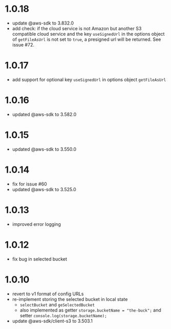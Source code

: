 # 1.0.18

- update @aws-sdk to 3.832.0
- add check: if the cloud service is not Amazon but another S3 compatible cloud service and the key `useSignedUrl` in the options object of `getFileAsUrl` is not set to `true`, a presigned url will be returned. See issue #72. 

# 1.0.17

- add support for optional key `useSignedUrl` in options object `getFileAsUrl`

# 1.0.16

- updated @aws-sdk to 3.582.0

# 1.0.15

- updated @aws-sdk to 3.550.0

# 1.0.14

- fix for issue #60
- updated @aws-sdk to 3.525.0

# 1.0.13

- improved error logging

# 1.0.12

- fix bug in selected bucket

# 1.0.10

- revert to v1 format of config URLs
- re-implement storing the selected bucket in local state
  - `selectBucket` and `geSelectedBucket`
  - also implemented as getter
    `storage.bucketName = "the-buck";` and setter `console.log(storage.bucketName);`
- update @aws-sdk/client-s3 to 3.503.1
